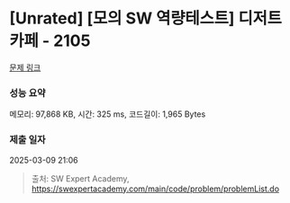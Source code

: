 # [Unrated] [모의 SW 역량테스트] 디저트 카페 - 2105 

[문제 링크](https://swexpertacademy.com/main/code/problem/problemDetail.do?contestProbId=AV5VwAr6APYDFAWu) 

### 성능 요약

메모리: 97,868 KB, 시간: 325 ms, 코드길이: 1,965 Bytes

### 제출 일자

2025-03-09 21:06



> 출처: SW Expert Academy, https://swexpertacademy.com/main/code/problem/problemList.do